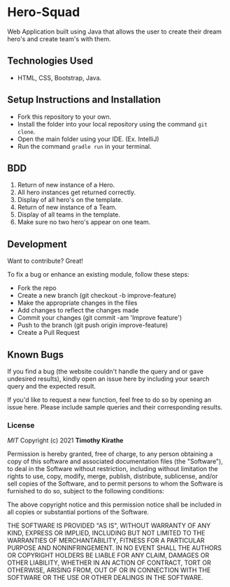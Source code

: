 # Hero-Squad

Web Application built using Java that allows the user to create their dream hero's and create team's with them.


## Technologies Used

- HTML, CSS, Bootstrap, Java.


## Setup Instructions and Installation

- Fork this repository to your own.
- Install the folder into your local repository using the command `git clone`.
- Open the main folder using your IDE. (Ex. IntelliJ)
- Run the command `gradle run` in your terminal.

## BDD

1. Return of new instance of a Hero.
2. All hero instances get returned correctly.
3. Display of all hero's on the template.
4. Return of new instance of a Team.
5. Display of all teams in the template.
6. Make sure no two hero's appear on one team.



## Development

Want to contribute? Great!

To fix a bug or enhance an existing module, follow these steps:
- Fork the repo
- Create a new branch (git checkout -b improve-feature)
- Make the appropriate changes in the files
- Add changes to reflect the changes made
- Commit your changes (git commit -am 'Improve feature')
- Push to the branch (git push origin improve-feature)
- Create a Pull Request


## Known Bugs

If you find a bug (the website couldn't handle the query and or gave undesired results), kindly open an issue here by including your search query and the expected result.

If you'd like to request a new function, feel free to do so by opening an issue here. Please include sample queries and their corresponding results.


### License

*MIT*
Copyright (c) 2021 **Timothy Kirathe**

Permission is hereby granted, free of charge, to any person obtaining a copy of this software and associated documentation files (the "Software"), to deal in the Software without restriction, including without limitation the rights to use, copy, modify, merge, publish, distribute, sublicense, and/or sell copies of the Software, and to permit persons to whom the Software is furnished to do so, subject to the following conditions:

The above copyright notice and this permission notice shall be included in all copies or substantial portions of the Software.

THE SOFTWARE IS PROVIDED "AS IS", WITHOUT WARRANTY OF ANY KIND, EXPRESS OR IMPLIED, INCLUDING BUT NOT LIMITED TO THE WARRANTIES OF MERCHANTABILITY, FITNESS FOR A PARTICULAR PURPOSE AND NONINFRINGEMENT. IN NO EVENT SHALL THE AUTHORS OR COPYRIGHT HOLDERS BE LIABLE FOR ANY CLAIM, DAMAGES OR OTHER LIABILITY, WHETHER IN AN ACTION OF CONTRACT, TORT OR OTHERWISE, ARISING FROM, OUT OF OR IN CONNECTION WITH THE SOFTWARE OR THE USE OR OTHER DEALINGS IN THE SOFTWARE.